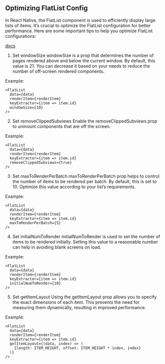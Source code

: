 ## Optimizing FlatList Config
In React Native, the FlatList component is used to efficiently display large lists of items. It’s crucial to optimize the FlatList configuration for better performance. Here are some important tips to help you optimize FlatList configurations:

[docs](https://reactnative.dev/docs/optimizing-flatlist-configuration)

1. Set windowSize
windowSize is a prop that determines the number of pages rendered above and below the current window. By default, this value is 21. You can decrease it based on your needs to reduce the number of off-screen rendered components.

Example:
```
<FlatList
  data={data}
  renderItem={renderItem}
  keyExtractor={item => item.id}
  windowSize={10}
/>
```
2. Set removeClippedSubviews
Enable the removeClippedSubviews prop to unmount components that are off the screen.

Example:
```
<FlatList
  data={data}
  renderItem={renderItem}
  keyExtractor={item => item.id}
  removeClippedSubviews={true}
/>
```
3. Set maxToRenderPerBatch
maxToRenderPerBatch prop helps to control the number of items to be rendered per batch. By default, this is set to 10. Optimize this value according to your list’s requirements.

Example:
```
<FlatList
  data={data}
  renderItem={renderItem}
  keyExtractor={item => item.id}
  maxToRenderPerBatch={5}
/>
```
4. Set initialNumToRender
initialNumToRender is used to set the number of items to be rendered initially. Setting this value to a reasonable number can help in avoiding blank screens on load.

Example:
```
<FlatList
  data={data}
  renderItem={renderItem}
  keyExtractor={item => item.id}
  initialNumToRender={10}
/>
```
5. Set getItemLayout
Using the getItemLayout prop allows you to specify the exact dimensions of each item. This prevents the need for measuring them dynamically, resulting in improved performance.

Example:
```
<FlatList
  data={data}
  renderItem={renderItem}
  keyExtractor={item => item.id}
  getItemLayout={(data, index) => (
    {length: ITEM_HEIGHT, offset: ITEM_HEIGHT * index, index}
  )}
/>
```